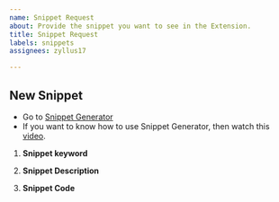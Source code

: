 ```yaml
---
name: Snippet Request
about: Provide the snippet you want to see in the Extension.
title: Snippet Request
labels: snippets
assignees: zyllus17

---
```


<!-- Thank you for using the Flutter Snippets! -->

## New Snippet

<!-- Please suggest your snippet in the format below -->
- Go to [Snippet Generator](https://snippet-generator.app/)
- If you want to know how to use Snippet Generator, then watch this [video](https://youtu.be/JIqk9UxgKEc?t=373).

1. **Snippet keyword**  <!-- Keyword of the Snippet -->

2. **Snippet Description** <!--Describe what the snippet does-->

3. **Snippet Code** <!-- Provide the Snippet Body -->